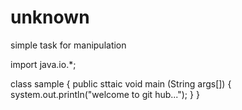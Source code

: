 # unknown
simple task for manipulation


import java.io.*;

class sample
{
public sttaic void main (String args[])
{
system.out.println("welcome to git hub...");
}
}
